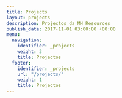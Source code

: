 ```yaml
---
title: Projects
layout: projects
description: Projectos da MH Resources
publish_date: 2017-11-01 03:00:00 +00:00
menu:
  navigation:
    identifier: _projects
    weight: 3
    title: Projectos
  footer:
    identifier: _projects
    url: "/projects/"
    weight: 1
    title: Projectos
---
```


